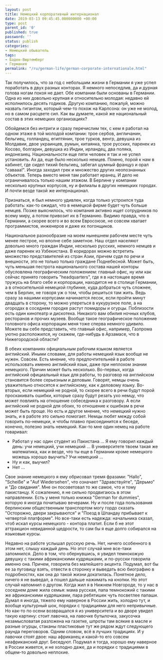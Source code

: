 ```yaml
---
layout: post
title: Немецкий корпоративный интернационал
date: 2019-03-13 09:45:45.000000000 +00:00
type: post
parent_id: '0'
published: true
password: ''
status: publish
categories:
- Немецкий обыватель
tags:
- Баден-Вюртемберг
- Германия
permalink: "/ru/german-life/german-corporate-internationale.html"
---
```

Так получилось, что за год с небольшим жизни в Германии я уже успел поработать в двух разных конторах. Я немного непоседлив, да и дурная голова ногам покоя не дает. Обе компании были основаны в Германии. Одна из них довольно крупная и относительно молодая: недавно ей исполнилось десять годиков. Другую компанию, пожалуй, можно назвать гигантом, который чем-то похож на Карлсона: он уже не молод, но в самом расцвете сил. Как вы думаете, какой же национальный состав в этих немецких организациях?

  
  


Обойдемся без интриги и сразу перечислим тех, с кем я работал на одном этаже в той молодой компании: трое сербов, англичанин, бельгиец, голландец, египтянин, трое турков, венгр, девушка из Молдавии, двое украинцев, румын, китаянка, трое русских, паренек из Косово, болгарин, девушка из Индии, ирландец, два поляка, индонезиец. Национальности еще пяти человек я так и не успел установить. Ах да, еще было несколько немцев. Помню, порой к нам в кабинет, где сидел тихий бельгиец, забегал шумный француз и орал "савааа!". Иногда заходил грек и множество других неопознанных объектов. Теперь вместо меня там работает иранец. И дело не ограничивалось только нашим этажом. В Берлине у компании несколько крупных корпусов, ну и филиалы в других немецких городах. И почти везде такой же интернационал.

Признаться, я был немного удивлен, когда только устроился туда работать: как-то ожидал, что в немецкой фирме будет чуть больше немцев. Позже выяснилось, что компания активно ищет сотрудников по всему миру, а потом привозит их в Германию. Видимо правда, что в Германии, а скорее всего и во всем Евросоюзе, не совсем хватает программистов, инженеров и даже их погонщиков.

Национальное разнообразие на моем нынешнем рабочем месте чуть менее пестрое, но вполне себе заметное. Наш отдел населяют довольно много граждан Индии, несколько русских, немного немцев и даже паренек из Узбекистана. В коридорах можно встретить множество представителей из стран Азии, причем судя по речи и внешности, это не только только граждане Поднебесной. Может быть, чуть меньшая пестрота национального состава нашей конторы обусловлена географическим положением: главный офис, ну или как сейчас принято говорить "headquarters", где я в настоящее время тружусь на благо себе и корпорации, находится не в столице Германии, а в относительной немецкой глубинке, куда добраться чуть сложнее, чем в Берлин, не говоря уж о том, чтобы решиться там жить. Ведь сразу за нашими корпусами начинается лесок, если пройти минут двадцать в сторону, то можно упереться в кукурузное поле, а на огородах в соседнем городке растут помидоры и огурцы. Поблизости есть один кинотеатр и дискотека. Никакого вам обилия ночных клубов, ресторанов и прочих музеев. Вообще такое географическое положение головного офиса корпорации меня тоже сперва немного удивило. Можете вы себе представить, что главный офис, например, Газпрома уютно расположился, ну скажем, где-нибудь в Арзамасе, что в Нижегородской области?

В обеих компаниях официальным рабочим языком является английский. Иными словами, для работы немецкий язык вообще не нужен. Совсем. Есть мнение, что предпочтительней в работе использовать именно английский язык, даже при неплохом знании немецкого. Причин может быть несколько. Во-первых, когда английский официальный язык для работы, то разговор на английском становится более серьезным и деловым. Говорят, немцы очень уважительно относятся к английскому, как к деловому языку. Во-вторых, если немецкий не родной, то скорее всего в речи будут порой проскакивать ошибки, которые сразу будут резать ухо немцу, что может повлиять на отношение собеседника к разговору. А если английский не родной для обоих, то отношение к ошибкам в речи может быть проще. Но есть и другое мнение, что немецкий нужно знать, и в работе это сильно помогает. Немцы любят между собой говорить по-немецки, и чтобы плавно присоединится к беседе, конечно, полезно знать немецкий. Как-то мне один немец на работе говаривал:

- Работал у нас один студент из Пакистана ... Я ему говорил каждый день: учи немецкий, учи немецкий ... В университете твоем такая же математика, как и везде, что ты еще в Германии кроме немецкого можешь хорошо выучить? Учи немецкий ...  
- Ну и как, выучил?  
- Нет ...

Свое знание немецкого я ему обрисовал тремя фразами: "Hallo", "Scheiße" и "Auf Wiedersehen", что означает "Здравствуйте", "Дерьмо" и "До свидания". Мне он посоветовал то же самое, что и тому пакистанцу. К сожалению, я не сильно продвигаюсь в этом направлении. Есть у меня только книжка "German for dummies", которую я иногда почитываю вечерами. Ну и после года пользования берлинским общественным транспортом могу гордо сказать "Осторожно, двери закрываются" и "Поезд в Шпандау прибывает к четвертой платформе". Но все-таки есть надежда: начальника сказал, чтоб искал курсы немецкого - контора платит. Если б не этот аттракцион невиданной щедрости, то сам бы я еще долго собирался на языковые курсы.

Недавно на работе услышал русскую речь. Нет, ничего особенного в этом нет, слышу каждый день. Но этот случай мне все-таки запомнился. Дело в том, что обернувшись, я увидел темнокожую девушку с такими африканскими кудряшками, и по-русски говорила именно она. Причем, говорила без малейшего акцента. Подумал, вот бы ее за пуговицу взять, отвести в сторонку и выведать всю биографию в подробностях, как она до такой жизни докатилась. Понятное дело, ничего я не выведал, а пошел дальше нажимать на кнопки. Но этот случай напомнил о другом. Когда жил я в Нижнем Новгороде, то у нас в соседнем доме жила семья: мама русская, папа темнокожий с такими же африканскими кудряшками, пара ребятишек чуть посветлее папаши. Думал я иногда, тяжело ему наверное в России жить, холодно тут, и вообще культурный шок, порядки с традициями для него непривычные. Но как-то по осени возвращался я из университета и во дворе увидел такую картину: стоит лавочка, на лавочке бутылочка, закусочка незамысловатая разложена на газетке, шпроты там всякие в масле и разные огурцы, стаканы пластиковые тут же рядом ждут следующего раунда переговоров. Одним словом, всё в лучших традициях. И у лавочки стоят двое: наш африканец и какой-то его совсем неафриканский друг. Беседуют. Подумал я тогда, хорошо ему наверное в России живется, и не холодно даже, да и порядки с традициями в общем-то довольно неплохие.

